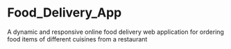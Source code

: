 # Food_Delivery_App
A dynamic and responsive online food delivery web application for ordering food items of different cuisines from a restaurant
